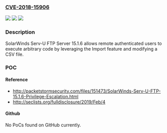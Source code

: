 ### [CVE-2018-15906](https://cve.mitre.org/cgi-bin/cvename.cgi?name=CVE-2018-15906)
![](https://img.shields.io/static/v1?label=Product&message=n%2Fa&color=blue)
![](https://img.shields.io/static/v1?label=Version&message=n%2Fa&color=blue)
![](https://img.shields.io/static/v1?label=Vulnerability&message=n%2Fa&color=brighgreen)

### Description

SolarWinds Serv-U FTP Server 15.1.6 allows remote authenticated users to execute arbitrary code by leveraging the Import feature and modifying a CSV file.

### POC

#### Reference
- http://packetstormsecurity.com/files/151473/SolarWinds-Serv-U-FTP-15.1.6-Privilege-Escalation.html
- http://seclists.org/fulldisclosure/2019/Feb/4

#### Github
No PoCs found on GitHub currently.

